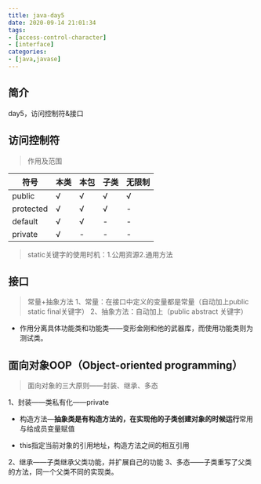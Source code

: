 ```yaml
---
title: java-day5
date: 2020-09-14 21:01:34
tags:
- [access-control-character]
- [interface]
categories:
- [java,javase]
---
```


## 简介
day5，访问控制符&接口
<!-- more -->

## 访问控制符
> 作用及范围

|符号|本类|本包|子类|无限制|
|---|---|---|---|---|
|public|√|√|√|√|
|protected|√|√|√|-|
|default|√|√|-|-|
|private|√|-|-|-|

> static关键字的使用时机：1.公用资源2.通用方法

## 接口

> 常量+抽象方法
1、常量：在接口中定义的变量都是常量（自动加上public static final关键字）
2、抽象方法：自动加上（public abstract 关键字）

+ 作用分离具体功能类和功能类——变形金刚和他的武器库，而使用功能类则为测试类。

## 面向对象OOP（Object-oriented programming）

> 面向对象的三大原则——封装、继承、多态

1、封装——类私有化——private
 + 构造方法—**抽象类是有构造方法的，在实现他的子类创建对象的时候运行**常用与给成员变量赋值

 + this指定当前对象的引用地址，构造方法之间的相互引用

2、继承——子类继承父类功能，并扩展自己的功能
3、多态——子类重写了父类的方法，同一个父类不同的实现类。